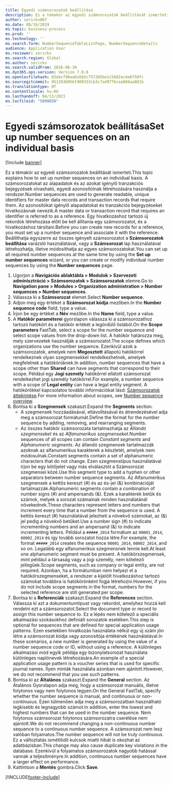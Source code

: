 ```yaml
---
title: Egyedi számsorozatok beállítása
description: Ez a témakör az egyedi számsorozatok beállítását ismerteti.
author: sericks007
ms.date: 08/16/2019
ms.topic: business-process
ms.prod: ''
ms.technology: ''
ms.search.form: NumberSequenceTableListPage, NumberSequenceDetails
audience: Application User
ms.reviewer: sericks
ms.search.region: Global
ms.author: sericks
ms.search.validFrom: 2016-06-30
ms.dyn365.ops.version: Version 7.0.0
ms.openlocfilehash: 83ebcf96aa6a5b5c757285be1c5602ac4e8f50fc
ms.sourcegitcommit: 951393b05bf409333cb3c7ad977bcaa804aa801b
ms.translationtype: HT
ms.contentlocale: hu-HU
ms.lasthandoff: 04/13/2021
ms.locfileid: "5890858"
---
```

# <a name="set-up-number-sequences-on-an-individual-basis"></a><span data-ttu-id="5414d-103">Egyedi számsorozatok beállítása</span><span class="sxs-lookup"><span data-stu-id="5414d-103">Set up number sequences on an individual basis</span></span>

[!include [banner](../../includes/banner.md)]

<span data-ttu-id="5414d-104">Ez a témakör az egyedi számsorozatok beállítását ismerteti.</span><span class="sxs-lookup"><span data-stu-id="5414d-104">This topic explains how to set up number sequences on an individual basis.</span></span> <span data-ttu-id="5414d-105">A számsorozatokat az alapadatok és az azokat igénylő tranzakciós bejegyzések olvasható, egyedi azonosítóinak létrehozására használja a rendszer.</span><span class="sxs-lookup"><span data-stu-id="5414d-105">Number sequences are used to generate readable, unique identifiers for master data records and transaction records that require them.</span></span> <span data-ttu-id="5414d-106">Az azonosítókat igénylő alapadatokat és tranzakciós bejegyzéseket hivatkozásnak nevezik.</span><span class="sxs-lookup"><span data-stu-id="5414d-106">A master data or transaction record that requires an identifier is referred to as a reference.</span></span> <span data-ttu-id="5414d-107">Egy hivatkozáshoz tartozó új rekordok létrehozása előtt be kell állítania egy számsorozatot, és a hivatkozáshoz társítani.</span><span class="sxs-lookup"><span data-stu-id="5414d-107">Before you can create new records for a reference, you must set up a number sequence and associate it with the reference.</span></span> <span data-ttu-id="5414d-108">Beállíthatja egyszerre az összes igényelt számsorozatot a **Számsorozatok beállítása** varázsló használatával, vagy a **Számsorozat** lap használatával létrehozhatja, illetve módosíthatja az egyes számsorozatokat.</span><span class="sxs-lookup"><span data-stu-id="5414d-108">You can set up all required number sequences at the same time by using the **Set up number sequences** wizard, or you can create or modify individual number sequences by using the **Number sequences** page.</span></span>

1. <span data-ttu-id="5414d-109">Ugorjon a **Navigációs ablaktábla > Modulok > Szervezeti adminisztráció > Számsorozatok > Számsorozatok** elemre.</span><span class="sxs-lookup"><span data-stu-id="5414d-109">Go to **Navigation pane > Modules > Organization administration > Number sequences > Number sequences**.</span></span>
2. <span data-ttu-id="5414d-110">Válassza ki a **Számsorozat** elemet.</span><span class="sxs-lookup"><span data-stu-id="5414d-110">Select **Number sequence**.</span></span>
3. <span data-ttu-id="5414d-111">Adjon meg egy értéket a **Számsorozat kódja** mezőben.</span><span class="sxs-lookup"><span data-stu-id="5414d-111">In the **Number sequence code** field, type a value.</span></span>
4. <span data-ttu-id="5414d-112">Írjon be egy értéket a **Név** mezőbe.</span><span class="sxs-lookup"><span data-stu-id="5414d-112">In the **Name** field, type a value.</span></span>
5. <span data-ttu-id="5414d-113">A **Hatókör paraméterei** gyorslapon válassza ki a számsorozathoz tartozó hatókört és a hatókör értékét a legördülő listából.</span><span class="sxs-lookup"><span data-stu-id="5414d-113">On the **Scope parameters** FastTab, select a scope for the number sequence and select scope values from the drop-down list.</span></span> <span data-ttu-id="5414d-114">A hatókör határozza meg, mely szervezetek használják a számsorozatot.</span><span class="sxs-lookup"><span data-stu-id="5414d-114">The scope defines which organizations use the number sequence.</span></span> <span data-ttu-id="5414d-115">Ezenkívül azok a számsorozatok, amelyek nem **Megosztott** állapotú hatókörrel rendelkeznek olyan szegmensekkel rendelkezhetnek, amelyek megfelelnek a hatókörüknek.</span><span class="sxs-lookup"><span data-stu-id="5414d-115">In addition, number sequences that have a scope other than **Shared** can have segments that correspond to their scope.</span></span> <span data-ttu-id="5414d-116">Például egy **Jogi személy** hatókörrel ellátott számsorozat rendelkezhet jogi személy hatókörrel.</span><span class="sxs-lookup"><span data-stu-id="5414d-116">For example, a number sequence with a scope of **Legal entity** can have a legal entity segment.</span></span> <span data-ttu-id="5414d-117">A hatókörökkel kapcsolatos további információkat lásd: [Számsorozatok áttekintése](../number-sequence-overview.md).</span><span class="sxs-lookup"><span data-stu-id="5414d-117">For more information about scopes, see [Number sequence overview](../number-sequence-overview.md).</span></span> 
6. <span data-ttu-id="5414d-118">Bontsa ki a **Szegmensek** szakaszt.</span><span class="sxs-lookup"><span data-stu-id="5414d-118">Expand the **Segments** section.</span></span>
    - <span data-ttu-id="5414d-119">A szegmensek hozzáadásával, eltávolításával és átrendezésével adja meg a számsorozat formátumát.</span><span class="sxs-lookup"><span data-stu-id="5414d-119">Define the format for the number sequence by adding, removing, and rearranging segments.</span></span>  
    - <span data-ttu-id="5414d-120">Az összes hatókör számsorozata tartalmazhatja az *Állandó szegmenseket* és az *Alfanumerikus szegmenseket*.</span><span class="sxs-lookup"><span data-stu-id="5414d-120">Number sequences of all scopes can contain *Constant segments* and *Alphanumeric segments*.</span></span> <span data-ttu-id="5414d-121">Az állandó szegmensek tartalmazzák azoknak az alfanumerikus karakterek a készletét, amelyek nem módosulnak.</span><span class="sxs-lookup"><span data-stu-id="5414d-121">Constant segments contain a set of alphanumeric characters that do not change.</span></span> <span data-ttu-id="5414d-122">Ezen szegmenstípus használatával írjon be egy kötőjelet vagy más elválasztót a Számsorozat szegmensei közé.</span><span class="sxs-lookup"><span data-stu-id="5414d-122">Use this segment type to add a hyphen or other separators between number sequence segments.</span></span> <span data-ttu-id="5414d-123">Az Alfanumerikus szegmensek a kettős kereszt (#) és az és-jel (&) kombinációját tartalmazzák.</span><span class="sxs-lookup"><span data-stu-id="5414d-123">Alphanumeric segments contain a combination of number signs (#) and ampersands (&).</span></span> <span data-ttu-id="5414d-124">Ezek a karakterek betűk és számok, melyek a sorozat számainak minden használatánál növekednek.</span><span class="sxs-lookup"><span data-stu-id="5414d-124">These characters represent letters and numbers that increment every time that a number from the sequence is used.</span></span> <span data-ttu-id="5414d-125">A kettős kereszt (#) használatával jelezheti a növekvő számokat, az (&) jel pedig a növekvő betűket.</span><span class="sxs-lookup"><span data-stu-id="5414d-125">Use a number sign (#) to indicate incrementing numbers and an ampersand (&) to indicate incrementing letters.</span></span> <span data-ttu-id="5414d-126">Például a `#####_2014` formátum az `00001_2014`, `00002_2014` és így tovább sorozatot hozza létre.</span><span class="sxs-lookup"><span data-stu-id="5414d-126">For example, the format `#####_2014` creates the sequence `00001_2014`, `00002_2014`, and so on.</span></span> <span data-ttu-id="5414d-127">Legalább egy alfanumerikus szegmensnek lennie kell.</span><span class="sxs-lookup"><span data-stu-id="5414d-127">At least one alphanumeric segment must be present.</span></span> <span data-ttu-id="5414d-128">A hatókörszegmensek, mint például a társaság vagy a jogi személy, nem kötelező jellegűek.</span><span class="sxs-lookup"><span data-stu-id="5414d-128">Scope segments, such as company or legal entity, are not required.</span></span> <span data-ttu-id="5414d-129">Azonban, ha a formátumban nem helyezi el a hatókörszegmenseket, a rendszer a kijelölt hivatkozáshoz tartozó számokat továbbra is hatókörönként fogja létrehozni.</span><span class="sxs-lookup"><span data-stu-id="5414d-129">However, if you do not include scope segments in the format, numbers for the selected reference are still generated per scope.</span></span>  
7. <span data-ttu-id="5414d-130">Bontsa ki a **Referenciák** szakaszt.</span><span class="sxs-lookup"><span data-stu-id="5414d-130">Expand the **References** section.</span></span> <span data-ttu-id="5414d-131">Válassza ki azt a dokumentumtípust vagy rekordot, amelyhez hozzá kell rendelni ezt a számsorozatot.</span><span class="sxs-lookup"><span data-stu-id="5414d-131">Select the document type or record to assign this number sequence to.</span></span> <span data-ttu-id="5414d-132">Ez a lépés nem kötelező a speciális alkalmazási szokásokhoz definiált sorozatok esetében.</span><span class="sxs-lookup"><span data-stu-id="5414d-132">This step is optional for sequences that are defined for special application usage patterns.</span></span> <span data-ttu-id="5414d-133">Ezen esetekben hivatkozás használata nélkül egy új szám jön létre a számsorozat kódja vagy azonosítója értékének használatával.</span><span class="sxs-lookup"><span data-stu-id="5414d-133">In these scenarios, a new number is generated by using the value of a number sequence code or ID, without using a reference.</span></span> <span data-ttu-id="5414d-134">A különleges alkalmazási mód egyik példája egy bizonylatsorozat használata különleges naplónevek létrehozására.</span><span class="sxs-lookup"><span data-stu-id="5414d-134">An example of a special application usage pattern is a voucher series that is used for specific journal names.</span></span> <span data-ttu-id="5414d-135">Ilyen minták használata azonban nem ajánlott.</span><span class="sxs-lookup"><span data-stu-id="5414d-135">However, we do not recommend that you use such patterns.</span></span>  
8. <span data-ttu-id="5414d-136">Bontsa ki az **Általános** szakaszt.</span><span class="sxs-lookup"><span data-stu-id="5414d-136">Expand the **General** section.</span></span> <span data-ttu-id="5414d-137">Az Átalános Gyorslapon adja meg, hogy a számsorozat manuális, illetve folytonos vagy nem folytonos legyen.</span><span class="sxs-lookup"><span data-stu-id="5414d-137">On the General FastTab, specify whether the number sequence is manual, and continuous or non-continuous.</span></span> <span data-ttu-id="5414d-138">Ezen túlmenően adja meg a számsorozatban használható legkisebb és legnagyobb számot.</span><span class="sxs-lookup"><span data-stu-id="5414d-138">In addition, enter the lowest and highest numbers that can be used in the number sequence.</span></span> <span data-ttu-id="5414d-139">Nem folytonos számsorozat folytonos számsorozatra cserélése nem ajánlott.</span><span class="sxs-lookup"><span data-stu-id="5414d-139">We do not recommend changing a non-continuous number sequence to a continuous number sequence.</span></span> <span data-ttu-id="5414d-140">A számsorozat nem lesz valóban folyamatos.</span><span class="sxs-lookup"><span data-stu-id="5414d-140">The number sequence will not be truly continuous.</span></span> <span data-ttu-id="5414d-141">Ez a változtatás ismétlődő kulcsok miatti hibát is okozhat az adatbázisban.</span><span class="sxs-lookup"><span data-stu-id="5414d-141">This change may also cause duplicate key violations in the database.</span></span> <span data-ttu-id="5414d-142">Ezenkívül a folyamatos számsorozatok nagyobb hatással vannak a teljesítményre.</span><span class="sxs-lookup"><span data-stu-id="5414d-142">In addition, continuous number sequences have a larger effect on performance.</span></span>   
9. <span data-ttu-id="5414d-143">Kattintson a **Mentés** gombra.</span><span class="sxs-lookup"><span data-stu-id="5414d-143">Click **Save**.</span></span>



[!INCLUDE[footer-include](../../../../includes/footer-banner.md)]
